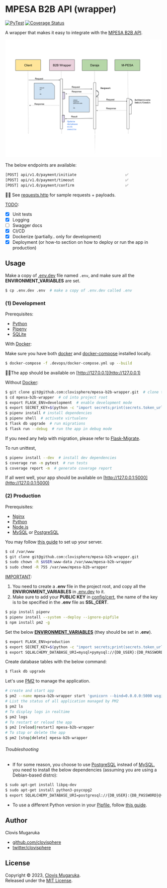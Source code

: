 # MPESA B2B API (wrapper)

[![PyTest](https://github.com/clovisphere/mpesa-b2b-wrapper/actions/workflows/pytest.yml/badge.svg?branch=main)](https://github.com/clovisphere/mpesa-b2b-wrapper/actions/workflows/pytest.yml)
[![Coverage Status](https://coveralls.io/repos/github/clovisphere/mpesa-b2b-wrapper/badge.svg?branch=main)](https://coveralls.io/github/clovisphere/mpesa-b2b-wrapper?branch=main)

A wrapper that makes it easy to integrate with the [MPESA B2B API](https://developer.safaricom.co.ke/Documentation).

![(simple) B2B Flow](docs/b2b_flow.svg)

The below endpoints are available:

```bash
[POST] api/v1.0/payment/initiate                      ✅
[POST] api/v1.0/payment/timeout                       ✅
[POST] api/v1.0/payment/confirm                       ✅
````

☝🏽 See [requests.http](requests.http) for sample requests + payloads.

<u>TODO</u>:

- [x] Unit tests
- [x] Logging
- [ ] Swagger docs
- [x] CI/CD
- [x] Dockerize (partially.. only for development)
- [x] Deployment (or how-to section on how to deploy or run the app in production)

## Usage

Make a copy of [.env.dev](.env.dev) file named `.env`, and make sure all the **ENVIRONMENT_VARIABLES** are set.

```bash
$ cp .env.dev .env  # make a copy of .env.dev called .env
```

### (1) Development

Prerequisites:

- [Python](https://www.python.org/downloads/release/python-3112/)
- [Pipenv](https://pipenv.pypa.io/en/latest/)
- [SQLite](https://www.sqlite.org/index.html)

With [Docker](https://www.docker.com/):

Make sure you have both [docker](https://www.docker.com/) and 
[docker-compose](https://docs.docker.com/compose/) installed locally.

```bash
$ docker-compose -f .devops/docker-compose.yml up --build
````

☝🏽The app should be available on [http://127.0.0.1](http://127.0.0.1)

Without [Docker](https://www.docker.com/):

```bash
$ git clone git@github.com:clovisphere/mpesa-b2b-wrapper.git  # clone the repo
$ cd mpesa-b2b-wrapper  # cd into project root
$ export FLASK_ENV=development  # enable development mode
$ export SECRET_KEY=$(python -c "import secrets;print(secrets.token_urlsafe(16))") # generate a secret key
$ pipenv install # install dependencies
$ pipenv shell  # activate virtualenv
$ flask db upgrade  # run migrations
$ flask run --debug  # run the app in debug mode
```

If you need any help with migration, please refer to [Flask-Migrate](https://flask-migrate.readthedocs.io/en/latest/).

To run unittest,

```bash
$ pipenv install --dev  # install dev dependencies
$ coverage run -m pytest  # run tests
$ coverage report -m  # generate coverage report
```

If all went well, your app should be available on [http://127.0.0.1:5000](http://127.0.0.1:5000)


### (2) Production

Prerequisites:

- [Nginx](https://www.nginx.com/)
- [Python](https://www.python.org/downloads/release/python-3112/)
- [Node.js](https://nodejs.org/en/)
- [MySQL](https://www.mysql.com/) or [PostgreSQL](https://www.postgresql.org/)

You may follow [this guide](https://www.digitalocean.com/community/tutorials/how-to-serve-flask-applications-with-gunicorn-and-nginx-on-ubuntu-18-04) to set up your server.


```bash
$ cd /var/www
$ git clone git@github.com:clovisphere/mpesa-b2b-wrapper.git
$ sudo chown -R $USER:www-data /var/www/mpesa-b2b-wrapper
$ sudo chmod -R 755 /var/www/mpesa-b2b-wrapper
```

<u>IMPORTANT</u>:

1. You need to create a **.env** file in the project root, and copy all the **ENVIRONMENT_VARIABLES** in [.env.dev](./.env.dev) to it.
2. Make sure to add your **PUBLIC KEY** in [config/cert](config/cert), the name of the key is to be specified in the **.env** file as **SSL_CERT**.

```bash
$ pip install pipenv
$ pipenv install --system --deploy --ignore-pipfile
$ npm install pm2 -g
```

Set the below <u>**ENVIRONMENT_VARIABLES**</u> (they should be set in **.env**).

```bash
$ export FLASK_ENV=production
$ export SECRET_KEY=$(python -c "import secrets;print(secrets.token_urlsafe(16))") 
$ export SQLALCHEMY_DATABASE_URI=mysql+pymysql://{DB_USER}:{DB_PASSWORD}@{DB_HOST}/{DB_NAME}
```

Create database tables with the below command:

```bash
$ flask db upgrade
```

Let's use [PM2](https://pm2.keymetrics.io/) to manage the application.

```bash
# create and start app
$ pm2 --name mpesa-b2b-wrapper start 'gunicorn --bind=0.0.0.0:5000 wsgi:app --workers=4 --timeout=120 --log-level=info'
# List the status of all application managed by PM2
$ pm2 ls
# To display logs in realtime
$ pm2 logs
# To restart or reload the app
$ pm2 [reload|restart] mpesa-b2b-wrapper
# To stop or delete the app
$ pm2 [stop|delete] mpesa-b2b-wrapper
```

###### Troubleshooting

- If for some reason, you choose to use [PostgreSQL](https://www.postgresql.org/)
instead of [MySQL](https://www.mysql.com/), you need to install the
below dependencies (assuming you are using a Debian-based distro):

```bash
$ sudo apt-get install libpq-dev
$ sudo apt-get install python3-psycopg2
$ export SQLALCHEMY_DATABASE_URI=postgresql://{DB_USER}:{DB_PASSWORD}@{DB_HOST}/{DB_NAME}
```

- To use a different Python version in your [Pipfile](./Pipfile), follow [this guide](https://bilard.medium.com/change-python-version-in-pipenv-1ac7b8f9b7b9).

## Author

Clovis Mugaruka

- [github.com/clovisphere](https://github.com/clovisphere)
- [twitter/clovisphere](https://twitter.com/clovisphere)

## License

Copyright ©️ 2023, [Clovis Mugaruka](https://clovisphere.com).\
Released under the [MIT License](LICENSE).


